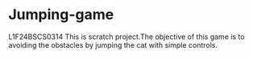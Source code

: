 # Jumping-game
L1F24BSCS0314
This is scratch project.The objective of this game is to avoiding the obstacles by jumping the cat with simple controls.
